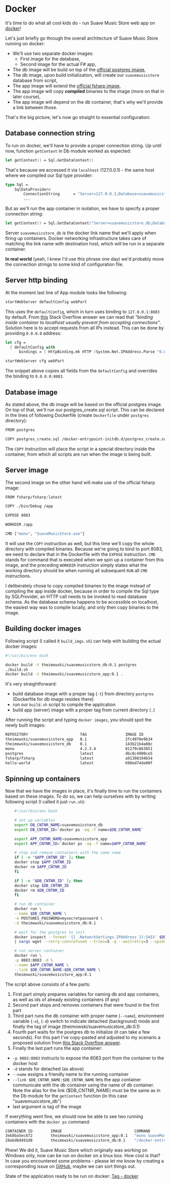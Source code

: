 # Docker

It's time to do what all cool kids do - run Suave Music Store web app on [docker](https://www.docker.com/)!

Let's just briefly go through the overall architecture of Suave Music Store running on docker:

* We'll use two separate docker images:
  * First image for the database,
  * Second image for the actual F# app,
* The db image will be build on top of the [official postgres image](https://hub.docker.com/_/postgres/),
* The db image, upon build initialization, will create our `suavemusicstore` database from script,
* The app image will extend the [official fsharp image](https://hub.docker.com/r/fsharp/fsharp/),
* The app image will copy **compiled** binaries to the image (more on that in later course),
* The app image will depend on the db container, that's why we'll provide a link between those.

That's the big picture, let's now go straight to essential configuration:

## Database connection string

To run on docker, we'll have to provide a proper connection string.
Up until now, function `getContext` in Db module worked as expected:

```fsharp
let getContext() = Sql.GetDataContext()
``` 

That's because we accessed it via `localhost` (127.0.0.1) - the same host where we compiled our Sql type provider:

```fsharp
type Sql = 
    SqlDataProvider< 
        ConnectionString      = "Server=127.0.0.1;Database=suavemusicstore;User Id=suave;Password=1234;",
        ...
```

But as we'll run the app container in isolation, we have to specify a proper connection string:

```fsharp
let getContext() = Sql.GetDataContext("Server=suavemusicstore_db;Database=suavemusicstore;User Id=suave;Password=1234;")
```

Server `suavemusicstore_db` is the docker link name that we'll apply when firing up containers.
Docker networking infrastructure takes care of matching the link name with destination host, which will be run in a separate container.

**In real world** (yeah, I knew I'd use this phrase one day) we'd probably move the connection strings to some kind of configuration file.

## Server http binding

At the moment last line of App module looks like following:

```fsharp
startWebServer defaultConfig webPart
```

This uses the `defaultConfig`, which in turn uses binding to `127.0.0.1:8083` by default.
From [this](http://stackoverflow.com/a/27818259) Stack Overflow answer we can read that *"binding inside container to localhost usually prevent from accepting connections"*.
Solution here is to accept requests from all IPs instead.
This can be done by providing `0.0.0.0` address:

```fsharp
let cfg =
  { defaultConfig with
      bindings = [ HttpBinding.mk HTTP (System.Net.IPAddress.Parse "0.0.0.0") 8083us  ] }

startWebServer cfg webPart
```

The snippet above copies all fields from the `defaultConfig` and overrides the binding to `0.0.0.0:8083`.

## Database image

As stated above, the db image will be based on the official postgres image.
On top of that, we'll run our postgres_create.sql script.
This can be declared in the lines of following Dockerfile (create `Dockerfile` under `postgres` directory):

```bash
FROM postgres

COPY postgres_create.sql /docker-entrypoint-initdb.d/postgres_create.sql
```

The `COPY` instruction will place the script in a special directory inside the container, from which all scripts are run when the image is being built.

## Server image

The second image on the other hand will make use of the official fsharp image:

```bash
FROM fsharp/fsharp:latest

COPY ./bin/Debug /app

EXPOSE 8083

WORKDIR /app

CMD ["mono", "SuaveMusicStore.exe"]
```

It will use the `COPY` instruction as well, but this time we'll copy the whole directory with compiled binaries.
Because we're going to bind to port 8083, we need to declare that in the Dockerfile with the `EXPOSE` instruction.
`CMD` stands for command that is executed when we spin up a container from this image, and the preceding `WORKDIR` instruction simply states what the working directory should be when running all subsequent `RUN` all `CMD` instructions.

I deliberately chose to copy compiled binaries to the image instead of compiling the app inside docker, because in order to compile the Sql type by SQLProvider, an HTTP call needs to be invoked to read database schema.
As the database schema happens to be accessible on localhost, the easiest way was to compile locally, and only then copy binaries to the image.

## Building docker images

Following script (I called it `build_imgs.sh`) can help with building the actual docker images:

```bash
#!/usr/bin/env bash

docker build -t theimowski/suavemusicstore_db:0.1 postgres
./build.sh
docker build -t theimowski/suavemusicstore_app:0.1 .
```

It's very straightforward:

* build database image with a proper tag (`-t`) from directory `postgres` (Dockerfile for db image resides there)
* run our `build.sh` script to compile the application
* build app (server) image with a proper tag from current directory (`.`)

After running the script and typing `docker images`, you should spot the newly built images:

```bash
REPOSITORY                       TAG                 IMAGE ID            CREATED             SIZE
theimowski/suavemusicstore_app   0.1                 2fc4970e9b34        50 seconds ago      633.2 MB
theimowski/suavemusicstore_db    0.1                 143b21b4a88c        2 days ago          264.6 MB
mono                             4.2.3.4             81279c863851        7 days ago          628.7 MB
postgres                         latest              dbc8c4900ce5        8 days ago          264.6 MB
fsharp/fsharp                    latest              a91398194b54        4 months ago        730.2 MB
hello-world                      latest              690ed74de00f        5 months ago        960 B
```

## Spinning up containers

Now that we have the images in place, it's finally time to run the containers based on these images.
To do so, we can help ourselves with by writing following script (I called it just `run.sh`):

```bash
    #!/usr/bin/env bash

    # set up variables
    export DB_CNTNR_NAME=suavemusicstore_db
    export DB_CNTNR_ID=`docker ps -aq -f name=$DB_CNTNR_NAME`

    export APP_CNTNR_NAME=suavemusicstore_app
    export APP_CNTNR_ID=`docker ps -aq -f name=$APP_CNTNR_NAME`

    # stop and remove containers with the same name
    if [ -n "$APP_CNTNR_ID" ]; then
    docker stop $APP_CNTNR_ID
    docker rm $APP_CNTNR_ID
    fi

    if [ -n "$DB_CNTNR_ID" ]; then
    docker stop $DB_CNTNR_ID
    docker rm $DB_CNTNR_ID
    fi

    # run db container
    docker run \
    --name $DB_CNTNR_NAME \
    -e POSTGRES_PASSWORD=mysecretpassword \
    -d theimowski/suavemusicstore_db:0.1

    # wait for the postgres to init
    docker inspect --format '{{ .NetworkSettings.IPAddress }}:5453' $DB_CNTNR_NAME \
    | xargs wget --retry-connrefused --tries=5 -q --waitretry=3 --spider

    # run server container
    docker run \
    -p 8083:8083 -d \
    --name $APP_CNTNR_NAME \
    --link $DB_CNTNR_NAME:$DB_CNTNR_NAME \
    theimowski/suavemusicstore_app:0.1
```

The script above consists of a few parts:

1. First part simply prepares variables for naming db and app containers, as well as ids of already existing containers (if any)
2. Second part stops and removes containers that were found in the first part
3. Third part runs the db container with proper name (`--name`), environment variable (`-e`), (`-d`) switch to indicate detached (background) mode and finally the tag of image (theimowski/suavemusicstore_db:0.1)
4. Fourth part waits for the postgres db to initialize (it can take a few seconds). For this part I've copy-pasted and adjusted to my scenario a proposed solution from [this Stack Overflow answer](http://stackoverflow.com/a/25558040).
5. Finally the last part runs the app container:
  * `-p 8083:8083` instructs to expose the 8083 port from the container to the docker host
  * `-d` stands for detached (as above)
  * `--name` assigns a friendly name to the running container
  * `--link $DB_CNTNR_NAME:$DB_CNTNR_NAME` lets the app container communicate with the db container using the name of db container. Note the alias for the link ($DB_CNTNR_NAME) must be the same as in the Db module for the `getContext` function (in this case "suavemusicstore_db")
  * last argument is tag of the image

If everything went fine, we should now be able to see two running containers with the `docker ps` command:

```bash
CONTAINER ID        IMAGE                                COMMAND                  CREATED             STATUS              PORTS                    NAMES
3eb8ba5ec672        theimowski/suavemusicstore_app:0.1   "mono SuaveMusicStore"   43 seconds ago      Up 43 seconds       0.0.0.0:8083->8083/tcp   suavemusicstore_app
28abd8d491d8        theimowski/suavemusicstore_db:0.1    "/docker-entrypoint.s"   53 seconds ago      Up 52 seconds       5432/tcp                 suavemusicstore_db

```

Phew! We did it, Suave Music Store which originally was working on Windows only, now can be run on docker on a linux box.
How cool is that?
In case you encountered some problems - please let me know by creating a corresponding issue on [GitHub](https://github.com/theimowski/SuaveMusicStore), maybe we can sort things out.

State of the application ready to be run on docker: [Tag - docker](https://github.com/theimowski/SuaveMusicStore/tree/docker)